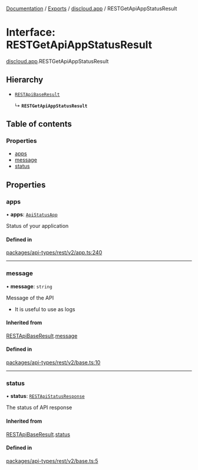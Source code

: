 [Documentation](../README.md) / [Exports](../modules.md) / [discloud.app](../modules/discloud_app.md) / RESTGetApiAppStatusResult

# Interface: RESTGetApiAppStatusResult

[discloud.app](../modules/discloud_app.md).RESTGetApiAppStatusResult

## Hierarchy

- [`RESTApiBaseResult`](discloud_app.RESTApiBaseResult.md)

  ↳ **`RESTGetApiAppStatusResult`**

## Table of contents

### Properties

- [apps](discloud_app.RESTGetApiAppStatusResult.md#apps)
- [message](discloud_app.RESTGetApiAppStatusResult.md#message)
- [status](discloud_app.RESTGetApiAppStatusResult.md#status)

## Properties

### apps

• **apps**: [`ApiStatusApp`](discloud_app.ApiStatusApp.md)

Status of your application

#### Defined in

[packages/api-types/rest/v2/app.ts:240](https://github.com/discloud/discloud.app/blob/c6f50ea/packages/api-types/rest/v2/app.ts#L240)

___

### message

• **message**: `string`

Message of the API
- It is useful to use as logs

#### Inherited from

[RESTApiBaseResult](discloud_app.RESTApiBaseResult.md).[message](discloud_app.RESTApiBaseResult.md#message)

#### Defined in

[packages/api-types/rest/v2/base.ts:10](https://github.com/discloud/discloud.app/blob/c6f50ea/packages/api-types/rest/v2/base.ts#L10)

___

### status

• **status**: [`RESTApiStatusResponse`](../modules/discloud_app.md#restapistatusresponse)

The status of API response

#### Inherited from

[RESTApiBaseResult](discloud_app.RESTApiBaseResult.md).[status](discloud_app.RESTApiBaseResult.md#status)

#### Defined in

[packages/api-types/rest/v2/base.ts:5](https://github.com/discloud/discloud.app/blob/c6f50ea/packages/api-types/rest/v2/base.ts#L5)
